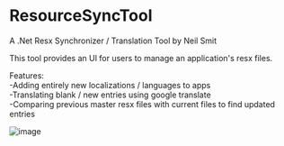 # ResourceSyncTool
A .Net Resx Synchronizer / Translation Tool
by Neil Smit

This tool provides an UI for users to manage an application's resx files.

Features:
<br/>-Adding entirely new localizations / languages to apps
<br/>-Translating blank / new entries using google translate
<br/>-Comparing previous master resx files with current files to find updated entries

![image](https://user-images.githubusercontent.com/8044300/27687840-b2a48a6e-5cd8-11e7-9ada-668ace68bb18.png)
